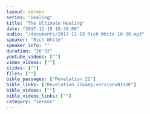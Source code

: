 ```yaml
---
layout: sermon
series: "Healing"
title: "The Ultimate Healing"
date: "2017-11-19 10:30:00"
audio: "/documents/2017-11-19 Rich White 10-30.mp3"
speaker: "Rich White"
speaker_info: ""
duration: "26'32"
youtube_videos: [""]
vimeo_videos: [""]
slides: [""]
files: [""]
bible_passages: ["Revelation 21"]
bible_links: ["Revelation 21&amp;version=NIVUK"]
bible_videos: [""]
bible_videos_links: [""]
category: "sermon"
---
```

